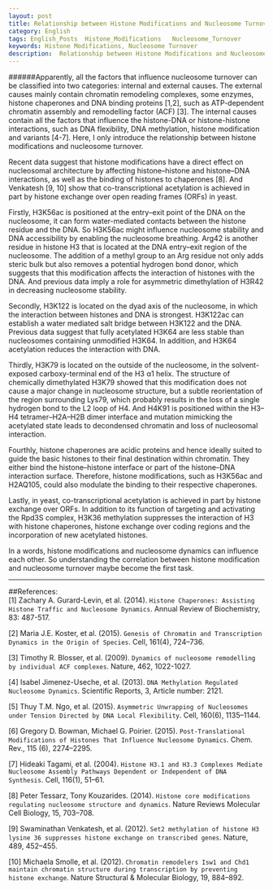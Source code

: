 ```yaml
---
layout: post
title: Relationship between Histone Modifications and Nucleosome Turnover
category: English
tags: English_Posts  Histone_Modifications   Nucleosome_Turnover
keywords: Histone Modifications, Nucleosome Turnover
description:  Relationship between Histone Modifications and Nucleosome Turnover
---
```

                                                                        
######Apparently, all the factors that influence nucleosome turnover can be classified into two categories: internal and external causes. The external causes mainly contain chromatin remodeling complexes, some enzymes, histone chaperones and DNA binding proteins [1,2], such as ATP-dependent chromatin assembly and remodelling factor (ACF) [3]. The internal causes contain all the factors that influence the histone-DNA or histone-histone interactions, such as DNA flexibility, DNA methylation, histone modification and variants [4-7]. Here, I only introduce the relationship between histone modifications and nucleosome turnover.


Recent data suggest that histone modifications have a direct effect on nucleosomal architecture by affecting histone–histone and histone–DNA interactions, as well as the binding of histones to chaperones [8]. And Venkatesh [9, 10] show that co-transcriptional acetylation is achieved in part by histone exchange over open reading frames (ORFs) in yeast.


Firstly, H3K56ac is positioned at the entry–exit point of the DNA on the nucleosome, it can form water-mediated contacts between the histone residue and the DNA. So H3K56ac might influence nucleosome stability and DNA accessibility by enabling the nucleosome breathing. Arg42 is another residue in histone H3 that is located at the DNA entry–exit region of the nucleosome. The addition of a methyl group to an Arg residue not only adds steric bulk but also removes a potential hydrogen bond donor, which suggests that this modification affects the interaction of histones with the DNA. And previous data imply a role for asymmetric dimethylation of H3R42 in decreasing nucleosome stability.


Secondly, H3K122 is located on the dyad axis of the nucleosome, in which the interaction between histones and DNA is strongest. H3K122ac can establish a water mediated salt bridge between H3K122 and the DNA. Previous data suggest that fully acetylated H3K64 are less stable than nucleosomes containing unmodified H3K64. In addition, and H3K64 acetylation reduces the interaction with DNA.


Thirdly, H3K79 is located on the outside of the nucleosome, in the solvent-exposed carboxy-terminal end of the H3 α1 helix. The structure of chemically dimethylated H3K79 showed that this modification does not cause a major change in nucleosome structure, but a subtle reorientation of the region surrounding Lys79, which probably results in the loss of a single hydrogen bond to the L2 loop of H4. And H4K91 is positioned within the H3–H4 tetramer–H2A–H2B dimer interface and mutation mimicking the acetylated state leads to decondensed chromatin and loss of nucleosomal interaction.


Fourthly, histone chaperones are acidic proteins and hence ideally suited to guide the basic histones to their final destination within chromatin. They either bind the histone–histone interface or part of the histone–DNA interaction surface. Therefore, histone modifications, such as H3K56ac and H2AQ105, could also modulate the binding to their respective chaperones.


Lastly, in yeast, co-transcriptional acetylation is achieved in part by histone exchange over ORFs. In addition to its function of targeting and activating the Rpd3S complex, H3K36 methylation suppresses the interaction of H3 with histone chaperones, histone exchange over coding regions and the incorporation of new acetylated histones.

                          
In a words, histone modifications and nucleosome dynamics can influence each other. So understanding the correlation between histone modification and nucleosome turnover maybe become the first task.



---                  
##References:                       
[1] Zachary A. Gurard-Levin, et al. (2014). `Histone Chaperones: Assisting Histone Traffic and Nucleosome Dynamics`. Annual Review of Biochemistry, 83: 487-517. 
                        
[2] Maria J.E. Koster, et al. (2015). `Genesis of Chromatin and Transcription Dynamics in the Origin of Species`. Cell, 161(4), 724–736.    
                                 
[3] Timothy R. Blosser, et al. (2009). `Dynamics of nucleosome remodelling by individual ACF complexes`. Nature, 462, 1022-1027.    
                               
[4] Isabel Jimenez-Useche, et al. (2013). `DNA Methylation Regulated Nucleosome Dynamics`. Scientific Reports, 3, Article number: 2121.  
                               
[5] Thuy T.M. Ngo, et al. (2015).  `Asymmetric Unwrapping of Nucleosomes under Tension Directed by DNA Local Flexibility`. Cell, 160(6), 1135–1144.  
                      
[6] Gregory D. Bowman, Michael G. Poirier. (2015). `Post-Translational Modifications of Histones That Influence Nucleosome Dynamics`. Chem. Rev., 115 (6), 2274–2295.    
                            
[7] Hideaki Tagami, et al. (2004). `Histone H3.1 and H3.3 Complexes Mediate Nucleosome Assembly Pathways Dependent or Independent of DNA Synthesis`. Cell, 116(1), 51–61.  
                             
[8] Peter Tessarz, Tony Kouzarides. (2014). `Histone core modifications regulating nucleosome structure and dynamics`. Nature Reviews Molecular Cell Biology, 15, 703–708.  
                                     
[9] Swaminathan Venkatesh, et al. (2012). `Set2 methylation of histone H3 lysine 36 suppresses histone exchange on transcribed genes`. Nature, 489, 452–455. 
                                                      
[10] Michaela Smolle, et al. (2012). `Chromatin remodelers Isw1 and Chd1 maintain chromatin structure during transcription by preventing histone exchange`. Nature Structural & Molecular Biology, 19, 884–892.  
                                                        
                                                               
